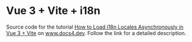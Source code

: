 # Vue 3 + Vite + i18n
Source code for the tutorial [How to Load i18n Locales Asynchronously in Vue 3 + Vite](https://www.docs4.dev/posts/how-to-load-i18n-locales-asynchronously-in-vue-3-vite) on www.docs4.dev. Follow the link for a detailed description.
